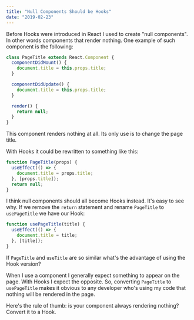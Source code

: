 ```yaml
---
title: "Null Components Should be Hooks"
date: "2019-02-23"
---
```


Before Hooks were introduced in React I used to create "null&nbsp;components".
In other words components that render nothing. One example of such component is
the following:

```jsx
class PageTitle extends React.Component {
  componentDidMount() {
    document.title = this.props.title;
  }

  componentDidUpdate() {
    document.title = this.props.title;
  }

  render() {
    return null;
  }
}
```

This component renders nothing at all. Its only use is to change the page title.

With Hooks it could be rewritten to something like this:

```jsx
function PageTitle(props) {
  useEffect(() => {
    document.title = props.title;
  }, [props.title]);
  return null;
}
```

I think null components should all become Hooks instead. It's easy to see why. If we remove the `return`
statement and rename `PageTitle` to `usePageTitle` we have our Hook:

```jsx
function usePageTitle(title) {
  useEffect(() => {
    document.title = title;
  }, [title]);
}
```

If `PageTitle` and `useTitle` are so similar what's the advantage of using the
Hook version?

When I use a component I generally expect something to appear on the page. With
Hooks I expect the opposite. So, converting `PageTitle` to `usePageTitle` makes
it obvious to any developer who's using my code that nothing will be rendered in
the page.

<p class="highlight">
Here's the rule of thumb: is your component always rendering nothing?
Convert it to a Hook.
</p>
